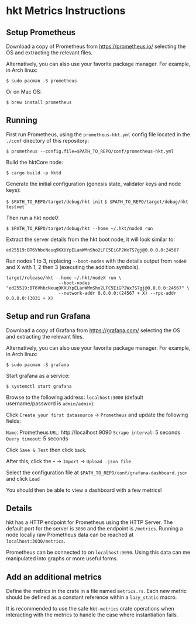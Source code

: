 # hkt Metrics Instructions

## Setup Prometheus

Download a copy of Prometheus from https://prometheus.io/ selecting the OS and extracting the relevant files.

Alternatively, you can also use your favorite package manager. For example, in Arch linux:

`$ sudo pacman -S prometheus`

Or on Mac OS:

`$ brew install prometheus`

## Running

First run Prometheus, using the `prometheus-hkt.yml` config file located in the `./conf` directory of this repository:

`$ prometheus --config.file=$PATH_TO_REPO/conf/prometheus-hkt.yml`

Build the hktCore node:

`$ cargo build -p hktd`

Generate the initial configuration (genesis state, validator keys and node keys):

`$ $PATH_TO_REPO/target/debug/hkt init`
`$ $PATH_TO_REPO/target/debug/hkt testnet`

Then run a hkt node0:

`$ $PATH_TO_REPO/target/debug/hkt --home ~/.hkt/node0 run`

Extract the server details from the hkt boot node, it will look similar to:

`ed25519:BT6VhbcNeuq9KXUYpELanWMnSho2LFC5EiGP2Wx7S7gj@0.0.0.0:24567`

Run nodes 1 to 3, replacing `--boot-nodes` with the details output from `node0`
and X with 1, 2 then 3 (executing the addition symbols).

```
target/release/hkt --home ~/.hkt/nodeX run \
                    --boot-nodes "ed25519:BT6VhbcNeuq9KXUYpELanWMnSho2LFC5EiGP2Wx7S7gj@0.0.0.0:24567" \
                    --network-addr 0.0.0.0:(24567 + X) --rpc-addr 0.0.0.0:(3031 + X)
```

## Setup and run Grafana

Download a copy of Grafana from https://grafana.com/ selecting the OS and extracting the relevant files.

Alternatively, you can also use your favorite package manager. For example, in Arch linux:

`$ sudo pacman -S grafana`

Start grafana as a service:

`$ systemctl start grafana`

Browse to the following address: `localhost:3000` (default username/password is `admin/admin`):

Click `Create your first datasource` -> `Prometheus` and update the following fields:

`Name`: Prometheus
`URL`: http://localhost:9090
`Scrape interval`: 5 seconds
`Query timeout`: 5 seconds

Click `Save & Test` then click `back`.

After this, click the `+` -> `Import` -> `Upload .json file`

Select the configuration file at `$PATH_TO_REPO/conf/grafana-dashboard.json` and click `Load`

You should then be able to view a dashboard with a few metrics!

## Details

hkt has a HTTP endpoint for Prometheus using the HTTP Server. The default port
for the server is `3030` and the endpoint is `/metrics`. Running a node locally raw
Prometheus data can be reached at `localhost:3030/metrics`.

Prometheus can be connected to on `localhost:9090`. Using this data can me
manipulated into graphs or more useful forms.

## Add an additional metrics

Define the metrics in the crate in a file named `metrics.rs`. Each new metric should
be defined as a constant reference within a `lazy_static` macro.

It is recommended to use the safe `hkt-metrics` crate operations when interacting
with the metrics to handle the case where instantiation fails.
